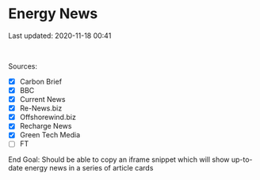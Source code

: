 # Energy News

Last updated: 2020-11-18 00:41

<br>

Sources:

- [x] Carbon Brief
- [x] BBC
- [x] Current News
- [x] Re-News.biz
- [x] Offshorewind.biz
- [x] Recharge News
- [x] Green Tech Media
- [ ] FT

End Goal: Should be able to copy an iframe snippet which will show up-to-date energy news in a series of article cards
